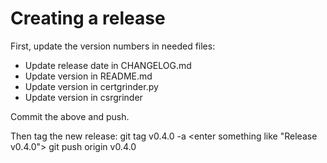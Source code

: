 Creating a release
====================

First, update the version numbers in needed files:
* Update release date in CHANGELOG.md
* Update version in README.md
* Update version in certgrinder.py
* Update version in csrgrinder

Commit the above and push.

Then tag the new release:
    git tag v0.4.0 -a
    <enter something like "Release v0.4.0">
    git push origin v0.4.0

